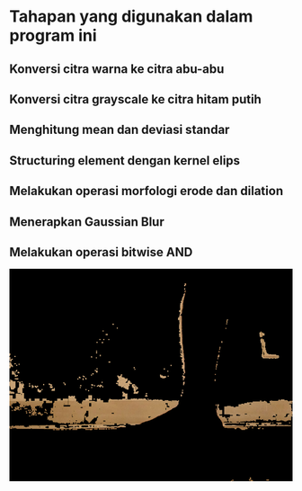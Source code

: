 # Tahapan yang digunakan dalam program ini

## Konversi citra warna ke citra abu-abu<br>
## Konversi citra grayscale ke citra hitam putih<br>
## Menghitung mean dan deviasi standar<br>
## Structuring element dengan kernel elips<br>
## Melakukan operasi morfologi erode dan dilation<br>
## Menerapkan Gaussian Blur<br>
## Melakukan operasi bitwise AND<br> 
![Skin Segment](https://github.com/xnorcat/Pengolahan-Citra-Digital/blob/main/Pertemuan%2012/images/skin_segment.png "Skin Segment")